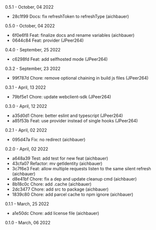 0.5.1 - October, 04 2022

* 28c1f99 Docs: fix refreshToken to refreshType (aichbauer)

0.5.0 - October, 04 2022

* 6f0e6f8 Feat: finalize docs and rename variables (aichbauer)
* 0644c84 Feat: provider (JPeer264)

0.4.0 - September, 25 2022

* c6298fd Feat: add selfhosted mode (JPeer264)

0.3.2 - September, 23 2022

* 99f787d Chore: remove optional chaining in build js files (JPeer264)

0.3.1 - April, 13 2022

* 79bf5e1 Chore: update webclient-sdk (JPeer264)

0.3.0 - April, 12 2022

* a35d0d1 Chore: better eslint and typescript (JPeer264)
* a85f53b Feat: use provider instead of single hooks (JPeer264)

0.2.1 - April, 02 2022

* 095d47a Fix: no redirect (aichbauer)

0.2.0 - April, 02 2022

* a648a39 Test: add test for new feat (aichbauer)
* 43cfa07 Refactor: mv getIdentity (aichbauer)
* 3c7f6e3 Feat: allow multiple requests listen to the same silent refresh (aichbauer)
* d8e41bf Chore: fix a dep and update cleanup cmd (aichbauer)
* 8b18c0c Chore: add .cache (aichbauer)
* 2dc3477 Chore: add src to package (aichbauer)
* 1839c80 Chore: add parcel cache to npm ignore (aichbauer)

0.1.1 - March, 25 2022

* a1e50dc Chore: add license file (aichbauer)

0.1.0 - March, 06 2022

